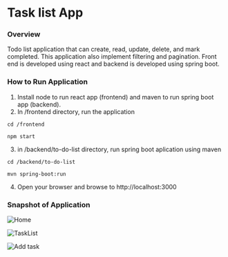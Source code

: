 # Task list App

### Overview
Todo list application that can create, read, update, delete, and mark completed. This application also implement filtering and pagination. Front end is developed using react and backend is developed using spring boot.

### How to Run Application

1. Install node to run react app (frontend) and maven to run spring boot app (backend).
2. In /frontend directory, run the application

`cd /frontend`

`npm start`

3. in /backend/to-do-list directory, run spring boot aplication using maven

`cd /backend/to-do-list`

`mvn spring-boot:run`

4. Open your browser and browse to http://localhost:3000

### Snapshot of Application

![Home](https://github.com/sukrit2906/Tasklist/assets/76651889/0edd6f9e-58ea-4dd4-9513-8646991a39a6)

![TaskList](![image](https://github.com/sukrit2906/Tasklist/assets/76651889/f41892b1-8e79-483b-a67b-9079b8c69204))

![Add task](![image](https://github.com/sukrit2906/Tasklist/assets/76651889/cd511105-265b-446f-9206-b3921376c2a1))

